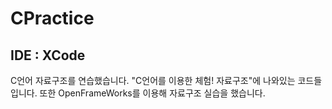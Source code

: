 # CPractice
## IDE : XCode
C언어 자료구조를 연습했습니다.
"C언어를 이용한 체험! 자료구조"에 나와있는 코드들입니다.
또한 OpenFrameWorks를 이용해 자료구조 실습을 했습니다.
